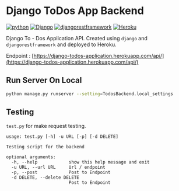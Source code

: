 # Django ToDos App Backend

[![python](https://img.shields.io/badge/Made%20with-Python-1f425f?style=plastic&logo=Python)](https://www.python.org/)
[![Django](https://img.shields.io/badge/Django-3.2-darkgreen?style=plastic&logo=django)](https://docs.djangoproject.com/en/3.2/)
[![djangorestframework](https://img.shields.io/badge/djangorestframework-3.12-blue?style=plastic)](https://www.django-rest-framework.org/)
[![Heroku](https://img.shields.io/badge/Heroku-online-green?style=plastic&logo=heroku)](https://django-todos-application.herokuapp.com/api/)

Django To - Dos Application API. Created using `django` and `djangorestframework` and deployed to Heroku.

Endpoint : [https://django-todos-application.herokuapp.com/api/](https://django-todos-application.herokuapp.com/api/)

## Run Server On Local

```bash
python manage.py runserver --setting=TodosBackend.local_settings
```

## Testing

`test.py` for make request testing.

```
usage: test.py [-h] -u URL [-p] [-d DELETE]

Testing script for the backend

optional arguments:
  -h, --help            show this help message and exit
  -u URL, --url URL     Url / endpoint
  -p, --post            Post to Endpoint
  -d DELETE, --delete DELETE
                        Post to Endpoint
```